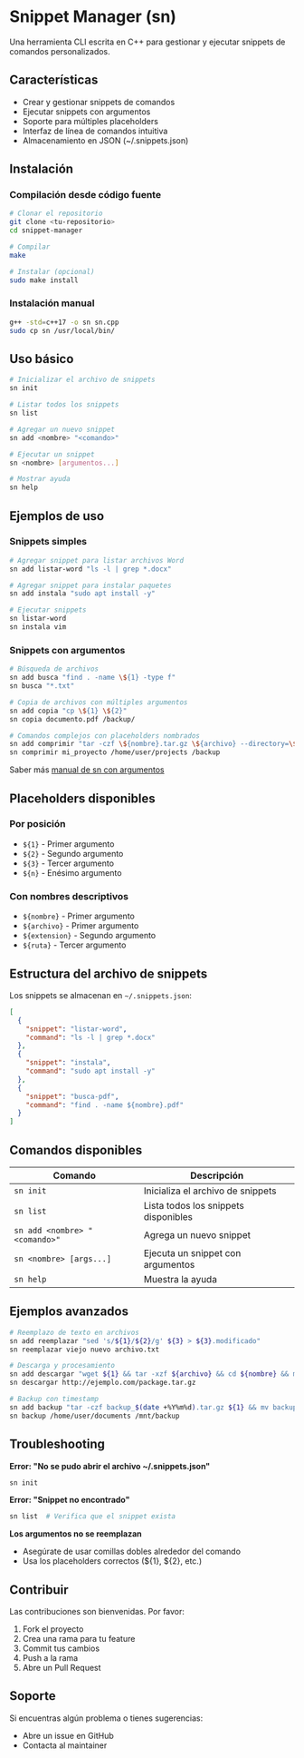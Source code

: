 # Snippet Manager (sn)

Una herramienta CLI escrita en C++ para gestionar y ejecutar snippets de comandos personalizados.

## Características

- Crear y gestionar snippets de comandos
- Ejecutar snippets con argumentos
- Soporte para múltiples placeholders
- Interfaz de línea de comandos intuitiva
- Almacenamiento en JSON (~/.snippets.json)

## Instalación

### Compilación desde código fuente

```bash
# Clonar el repositorio
git clone <tu-repositorio>
cd snippet-manager

# Compilar
make

# Instalar (opcional)
sudo make install
```

### Instalación manual

```bash
g++ -std=c++17 -o sn sn.cpp
sudo cp sn /usr/local/bin/
```

## Uso básico

```bash
# Inicializar el archivo de snippets
sn init

# Listar todos los snippets
sn list

# Agregar un nuevo snippet
sn add <nombre> "<comando>"

# Ejecutar un snippet
sn <nombre> [argumentos...]

# Mostrar ayuda
sn help
```

## Ejemplos de uso

### Snippets simples

```bash
# Agregar snippet para listar archivos Word
sn add listar-word "ls -l | grep *.docx"

# Agregar snippet para instalar paquetes
sn add instala "sudo apt install -y"

# Ejecutar snippets
sn listar-word
sn instala vim
```

### Snippets con argumentos

```bash
# Búsqueda de archivos
sn add busca "find . -name \${1} -type f"
sn busca "*.txt"

# Copia de archivos con múltiples argumentos
sn add copia "cp \${1} \${2}"
sn copia documento.pdf /backup/

# Comandos complejos con placeholders nombrados
sn add comprimir "tar -czf \${nombre}.tar.gz \${archivo} --directory=\${ruta}"
sn comprimir mi_proyecto /home/user/projects /backup
```

Saber más [manual de sn con argumentos](Manual-Argumentos.md)

## Placeholders disponibles

### Por posición
- `${1}` - Primer argumento
- `${2}` - Segundo argumento  
- `${3}` - Tercer argumento
- `${n}` - Enésimo argumento

### Con nombres descriptivos
- `${nombre}` - Primer argumento
- `${archivo}` - Primer argumento
- `${extension}` - Segundo argumento
- `${ruta}` - Tercer argumento

## Estructura del archivo de snippets

Los snippets se almacenan en `~/.snippets.json`:

```json
[
  {
    "snippet": "listar-word",
    "command": "ls -l | grep *.docx"
  },
  {
    "snippet": "instala", 
    "command": "sudo apt install -y"
  },
  {
    "snippet": "busca-pdf",
    "command": "find . -name ${nombre}.pdf"
  }
]
```

## Comandos disponibles

| Comando | Descripción |
|---------|-------------|
| `sn init` | Inicializa el archivo de snippets |
| `sn list` | Lista todos los snippets disponibles |
| `sn add <nombre> "<comando>"` | Agrega un nuevo snippet |
| `sn <nombre> [args...]` | Ejecuta un snippet con argumentos |
| `sn help` | Muestra la ayuda |

## Ejemplos avanzados

```bash
# Reemplazo de texto en archivos
sn add reemplazar "sed 's/${1}/${2}/g' ${3} > ${3}.modificado"
sn reemplazar viejo nuevo archivo.txt

# Descarga y procesamiento
sn add descargar "wget ${1} && tar -xzf ${archivo} && cd ${nombre} && make"
sn descargar http://ejemplo.com/package.tar.gz

# Backup con timestamp
sn add backup "tar -czf backup_$(date +%Y%m%d).tar.gz ${1} && mv backup_*.tar.gz ${2}/"
sn backup /home/user/documents /mnt/backup
```

## Troubleshooting

**Error: "No se pudo abrir el archivo ~/.snippets.json"**
```bash
sn init
```

**Error: "Snippet no encontrado"**
```bash
sn list  # Verifica que el snippet exista
```

**Los argumentos no se reemplazan**
- Asegúrate de usar comillas dobles alrededor del comando
- Usa los placeholders correctos (${1}, ${2}, etc.)


## Contribuir

Las contribuciones son bienvenidas. Por favor:

1. Fork el proyecto
2. Crea una rama para tu feature
3. Commit tus cambios
4. Push a la rama
5. Abre un Pull Request

## Soporte

Si encuentras algún problema o tienes sugerencias:
- Abre un issue en GitHub
- Contacta al maintainer


